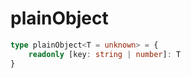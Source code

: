 # plainObject

```ts
type plainObject<T = unknown> = {
    readonly [key: string | number]: T
}
```
